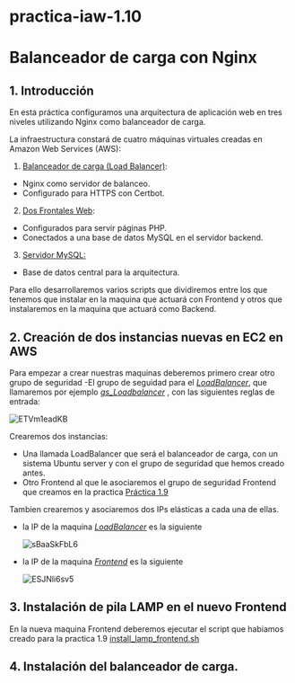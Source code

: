 # practica-iaw-1.10
# Balanceador de carga con Nginx
## 1. Introducción
En esta práctica configuramos una arquitectura de aplicación web en tres niveles utilizando Nginx como balanceador de carga.

La infraestructura constará de cuatro máquinas virtuales creadas en Amazon Web Services (AWS):

1. <ins>Balanceador de carga (Load Balancer)</ins>:
- Nginx como servidor de balanceo.
- Configurado para HTTPS con Certbot.
2. <ins>Dos Frontales Web</ins>:
- Configurados para servir páginas PHP.
- Conectados a una base de datos MySQL en el servidor backend.
3. <ins>Servidor MySQL:</ins>
- Base de datos central para la arquitectura.


Para ello desarrollaremos varios scripts que dividiremos entre los que tenemos que instalar en la maquina que actuará con Frontend y otros que instalaremos en la maquina que actuará como Backend.



## 2. Creación de dos instancias nuevas en EC2 en AWS

Para empezar a crear nuestras maquinas deberemos primero crear otro grupo de seguridad
-El grupo de seguidad para el <ins>*LoadBalancer*</ins>, que llamaremos por ejemplo <ins>*gs_Loadbalancer*</ins> , con las siguientes reglas de entrada: 

  ![ETVm1eadKB](https://github.com/user-attachments/assets/d8ef9e2f-1513-44dd-a89a-032f45248a8b)


Crearemos dos instancias:
- Una llamada LoadBalancer que será el balanceador de carga, con un sistema Ubuntu server y con el grupo de seguridad que hemos creado antes.
- Otro Frontend al que le asociaremos el grupo de seguridad Frontend que creamos en la practica [Práctica 1.9](https://github.com/marinaferb92/practica-iaw-1.9/tree/main)

Tambien crearemos y asociaremos dos IPs elásticas a cada una de ellas.

- la IP de la maquina <ins>*LoadBalancer*</ins> es la siguiente

  ![sBaaSkFbL6](https://github.com/user-attachments/assets/6e0f45d6-07fc-4036-a08a-ceca9600e414)

- la IP de la maquina <ins>*Frontend*</ins> es la siguiente

  ![ESJNli6sv5](https://github.com/user-attachments/assets/6d6ec5f4-4a99-467a-97e5-5d994f676341)



## 3. Instalación de pila LAMP en el nuevo Frontend

En la nueva maquina Frontend deberemos ejecutar el script que habiamos creado para la practica 1.9 [install_lamp_frontend.sh](https://github.com/marinaferb92/practica-iaw-1.9/blob/0d65a1954498b7fb4e5bb7d673ec30ec078b2fac/scripts/install_lamp_frontend.sh)


## 4. Instalación del balanceador de carga.

























